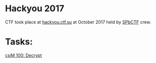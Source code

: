 # Hackyou 2017
CTF took place at [hackyou.ctf.su](https://hackyou.ctf.su/) at October 2017 held by [SPbCTF](https://t.me/spbctfnews) crew.
# Tasks:
[csiM 100: Decrypt](./Decrypt)
